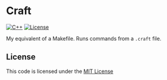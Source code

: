 Craft
======
[![C++](https://img.shields.io/static/v1?label=C%2B%2B&message=v17&color=purple&link=https://docs.microsoft.com/en-us/cpp/?view=msvc-160)](https://docs.microsoft.com/en-us/cpp/?view=msvc-160) [![License](https://img.shields.io/badge/license-MIT-blue.svg?label=License&link=https://mit-license.org/)](./LICENSE)

My equivalent of a Makefile. Runs commands from a `.craft` file.

## License
This code is licensed under the [MIT License](./LICENSE)

